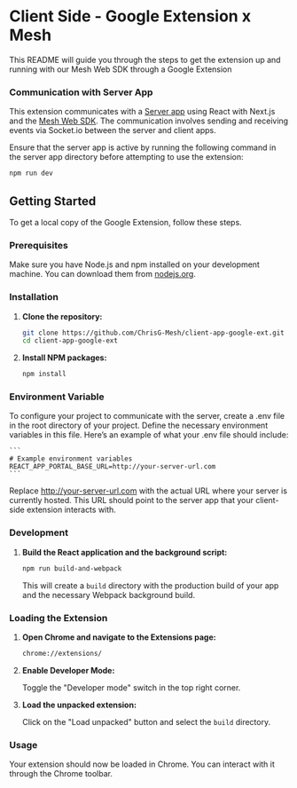 # Client Side - Google Extension x Mesh

This README will guide you through the steps to get the extension up and running with our Mesh Web SDK through a Google Extension

### Communication with Server App

This extension communicates with a [Server app](https://github.com/ChrisG-Mesh/server-side-google-ext) using React with Next.js and the [Mesh Web SDK](https://docs.meshconnect.com/guides/getting-started). The communication involves sending and receiving events via Socket.io between the server and client apps.

Ensure that the server app is active by running the following command in the server app directory before attempting to use the extension:


```sh
npm run dev
```

## Getting Started

To get a local copy of the Google Extension, follow these steps.

### Prerequisites

Make sure you have Node.js and npm installed on your development machine. You can download them from [nodejs.org](https://nodejs.org/).

### Installation

1. **Clone the repository:**

    ```sh
    git clone https://github.com/ChrisG-Mesh/client-app-google-ext.git
    cd client-app-google-ext
    ```

2. **Install NPM packages:**

    ```sh
    npm install
    ```
### Environment Variable

To configure your project to communicate with the server, create a .env file in the root directory of your project. Define the necessary environment variables in this file. Here’s an example of what your .env file should include:

    ```
    # Example environment variables
    REACT_APP_PORTAL_BASE_URL=http://your-server-url.com
    ```

Replace http://your-server-url.com with the actual URL where your server is currently hosted. This URL should point to the server app that your client-side extension interacts with.

### Development

1. **Build the React application and the background script:**

    ```sh
    npm run build-and-webpack
    ```

    This will create a `build` directory with the production build of your app and the necessary Webpack background build.

### Loading the Extension

1. **Open Chrome and navigate to the Extensions page:**

    ```sh
    chrome://extensions/
    ```

2. **Enable Developer Mode:**

    Toggle the "Developer mode" switch in the top right corner.

3. **Load the unpacked extension:**

    Click on the "Load unpacked" button and select the `build` directory.

### Usage

Your extension should now be loaded in Chrome. You can interact with it through the Chrome toolbar.
